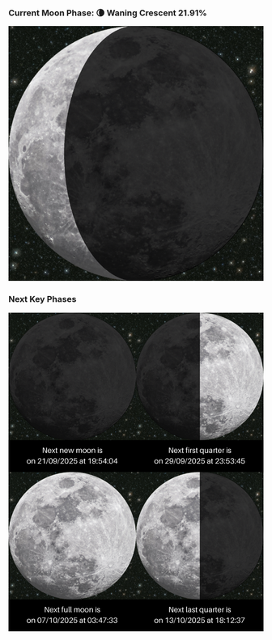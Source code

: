 ### Current Moon Phase: 🌘 Waning Crescent 21.91%
![Moon Phase](moonphase.png)
### Next Key Phases
![Gallery](gallery.png)